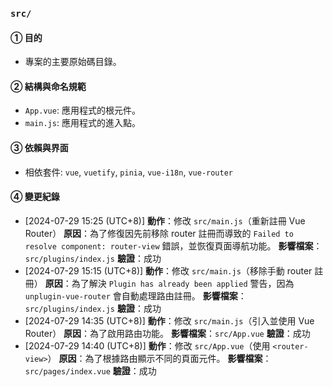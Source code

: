 ### `src/`

#### ① 目的
- 專案的主要原始碼目錄。

#### ② 結構與命名規範
- `App.vue`: 應用程式的根元件。
- `main.js`: 應用程式的進入點。

#### ③ 依賴與界面
- 相依套件: `vue`, `vuetify`, `pinia`, `vue-i18n`, `vue-router`

#### ④ 變更紀錄
- [2024-07-29 15:25 (UTC+8)]
  **動作**：修改 `src/main.js`（重新註冊 Vue Router）
  **原因**：為了修復因先前移除 router 註冊而導致的 `Failed to resolve component: router-view` 錯誤，並恢復頁面導航功能。
  **影響檔案**：`src/plugins/index.js`
  **驗證**：成功
- [2024-07-29 15:15 (UTC+8)]
  **動作**：修改 `src/main.js`（移除手動 router 註冊）
  **原因**：為了解決 `Plugin has already been applied` 警告，因為 `unplugin-vue-router` 會自動處理路由註冊。
  **影響檔案**：`src/plugins/index.js`
  **驗證**：成功
- [2024-07-29 14:35 (UTC+8)]
  **動作**：修改 `src/main.js`（引入並使用 Vue Router）
  **原因**：為了啟用路由功能。
  **影響檔案**：`src/App.vue`
  **驗證**：成功
- [2024-07-29 14:40 (UTC+8)]
  **動作**：修改 `src/App.vue`（使用 `<router-view>`）
  **原因**：為了根據路由顯示不同的頁面元件。
  **影響檔案**：`src/pages/index.vue`
  **驗證**：成功
